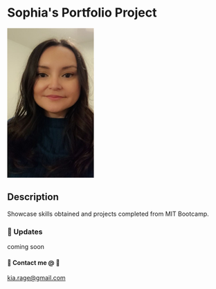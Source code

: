 # Sophia's Portfolio Project
<img src="SV.jpg" width="200" height="">

## Description
Showcase skills obtained and projects completed from MIT Bootcamp.

### 📌 Updates
coming soon

#### 📧 Contact me @ :email:
<kia.rage@gmail.com>
